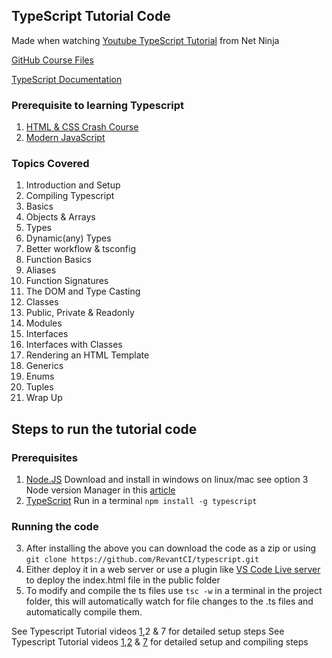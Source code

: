## TypeScript Tutorial Code

Made when watching
[Youtube TypeScript Tutorial](https://www.youtube.com/playlist?list=PL4cUxeGkcC9gUgr39Q_yD6v-bSyMwKPUI) from Net Ninja

[GitHub Course Files](https://github.com/iamshaunjp/typescript-tutorial)

[TypeScript Documentation](https://www.typescriptlang.org/docs/)

### Prerequisite to learning Typescript

1. [HTML & CSS Crash Course](https://www.youtube.com/playlist?list=PL4cUxeGkcC9ivBf_eKCPIAYXWzLlPAm6G)
2. [Modern JavaScript](https://www.youtube.com/playlist?list=PL4cUxeGkcC9haFPT7J25Q9GRB_ZkFrQAc)

### Topics Covered

1. Introduction and Setup
2. Compiling Typescript
3. Basics
4. Objects & Arrays
5. Types
6. Dynamic(any) Types
7. Better workflow & tsconfig
8. Function Basics
9. Aliases
10. Function Signatures
11. The DOM and Type Casting
12. Classes
13. Public, Private & Readonly
14. Modules
15. Interfaces
16. Interfaces with Classes
17. Rendering an HTML Template
18. Generics
19. Enums
20. Tuples
21. Wrap Up

## Steps to run the tutorial code

### Prerequisites

1. [Node.JS](https://nodejs.org/en/) Download and install in windows on linux/mac see option 3 Node version Manager in this [article](https://www.digitalocean.com/community/tutorials/how-to-install-node-js-on-ubuntu-22-04)
2. [TypeScript](https://www.typescriptlang.org/) Run in a terminal `npm install -g typescript`

### Running the code

3. After installing the above you can download the code as a zip or using `git clone https://github.com/RevantCI/typescript.git`
4. Either deploy it in a web server or use a plugin like [VS Code Live server](https://marketplace.visualstudio.com/items?itemName=ritwickdey.LiveServer) to deploy the index.html file in the public folder
5. To modify and compile the ts files use `tsc -w` in a terminal in the project folder, this will automatically watch for file changes to the .ts files and automatically compile them.

See Typescript Tutorial videos [1](https://www.youtube.com/watch?v=2pZmKW9-I_k&list=PL4cUxeGkcC9gUgr39Q_yD6v-bSyMwKPUI&index=1),2 & 7 for detailed setup steps
See Typescript Tutorial videos [1](https://www.youtube.com/watch?v=2pZmKW9-I_k&list=PL4cUxeGkcC9gUgr39Q_yD6v-bSyMwKPUI&index=1),[2](https://www.youtube.com/watch?v=iTZ1-85I77c&list=PL4cUxeGkcC9gUgr39Q_yD6v-bSyMwKPUI&index=2) & [7](https://www.youtube.com/watch?v=Y4IiQY9dNRA&list=PL4cUxeGkcC9gUgr39Q_yD6v-bSyMwKPUI&index=7) for detailed setup and compiling steps
